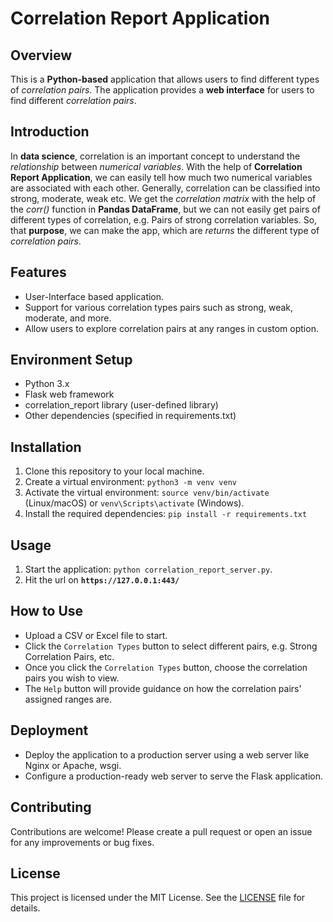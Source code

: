 # Correlation Report Application

## Overview
This is a **Python-based** application that allows users to find different types of _correlation pairs_. The application provides a **web interface** for users to find different _correlation pairs_.

## Introduction
In **data science**, correlation is an important concept to understand the _relationship_ between _numerical variables_. With the help of **Correlation Report Application**, we can easily tell how much two numerical variables are associated with each other. Generally, correlation can be classified into strong, moderate, weak etc. We get the _correlation matrix_ with the help of the _corr()_ function in **Pandas DataFrame**, but we can not easily get pairs of different types of correlation, e.g. Pairs of strong correlation variables. So, that **purpose**, we can make the app, which are _returns_ the different type of _correlation pairs_.

## Features
- User-Interface based application.
- Support for various correlation types pairs such as strong, weak, moderate, and more.
- Allow users to explore correlation pairs at any ranges in custom option.

## Environment Setup
- Python 3.x
- Flask web framework
- correlation_report library (user-defined library)
- Other dependencies (specified in requirements.txt)

## Installation
1. Clone this repository to your local machine.
2. Create a virtual environment: `python3 -m venv venv`
3. Activate the virtual environment: `source venv/bin/activate` (Linux/macOS) or `venv\Scripts\activate` (Windows).
4. Install the required dependencies: `pip install -r requirements.txt`

## Usage
1. Start the application: `python correlation_report_server.py`.
2. Hit the url on **`https://127.0.0.1:443/`**

## How to Use
- Upload a CSV or Excel file to start.
- Click the ``Correlation Types`` button to select different pairs, e.g. Strong Correlation Pairs, etc. 
- Once you click the ``Correlation Types`` button, choose the correlation pairs you wish to view.
- The ``Help`` button will provide guidance on how the correlation pairs' assigned ranges are.

## Deployment
- Deploy the application to a production server using a web server like Nginx or Apache, wsgi.
- Configure a production-ready web server to serve the Flask application.

## Contributing
Contributions are welcome! Please create a pull request or open an issue for any improvements or bug fixes.

## License
This project is licensed under the MIT License. See the [LICENSE](LICENSE) file for details.
